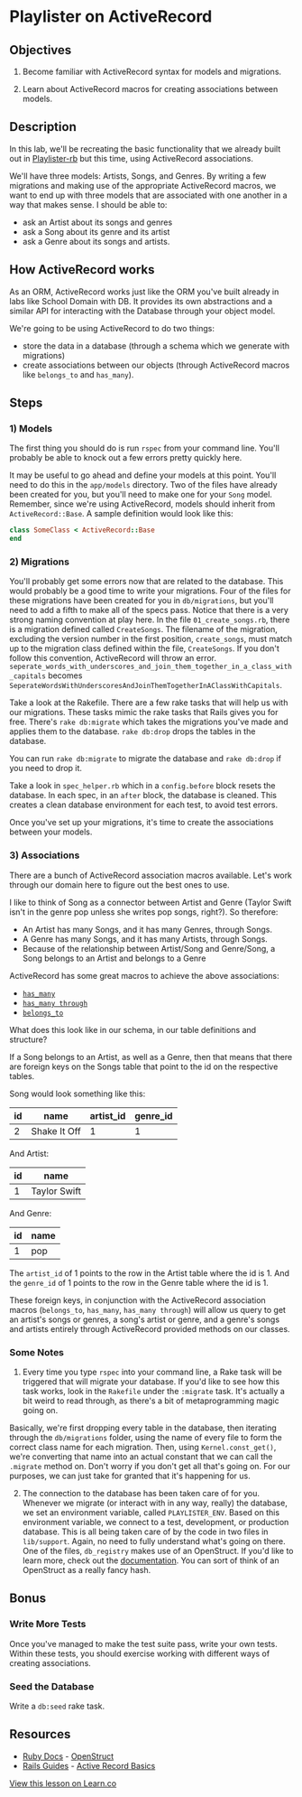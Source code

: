 # Playlister on ActiveRecord

## Objectives

1) Become familiar with ActiveRecord syntax for models and migrations.

2) Learn about ActiveRecord macros for creating associations between models.

## Description

In this lab, we'll be recreating the basic functionality that we already built out in [Playlister-rb](http://learn.flatironschool.com/lessons/940) but this time, using ActiveRecord associations.

We'll have three models: Artists, Songs, and Genres. By writing a few migrations and making use of the appropriate ActiveRecord macros, we want to end up with three models that are associated with one another in a way that makes sense. I should be able to:
- ask an Artist about its songs and genres
- ask a Song about its genre and its artist
- ask a Genre about its songs and artists.

## How ActiveRecord works

As an ORM, ActiveRecord works just like the ORM you've built already in labs like School Domain with DB. It provides its own abstractions and a similar API for interacting with the Database through your object model.

We're going to be using ActiveRecord to do two things:
- store the data in a database (through a schema which we generate with migrations)
- create associations between our objects (through ActiveRecord macros like `belongs_to` and `has_many`).

## Steps

### 1) Models

The first thing you should do is run `rspec` from your command line. You'll probably be able to knock out a few errors pretty quickly here.

It may be useful to go ahead and define your models at this point. You'll need to do this in the `app/models` directory. Two of the files have already been created for you, but you'll need to make one for your `Song` model. Remember, since we're using ActiveRecord, models should inherit from `ActiveRecord::Base`. A sample definition would look like this:

  ```ruby
  class SomeClass < ActiveRecord::Base
  end
  ```

### 2) Migrations

You'll probably get some errors now that are related to the database. This would probably be a good time to write your migrations. Four of the files for these migrations have been created for you in `db/migrations`, but you'll need to add a fifth to make all of the specs pass. Notice that there is a very strong naming convention at play here. In the file `01_create_songs.rb`, there is a migration defined called `CreateSongs`. The filename of the migration, excluding the version number in the first position, `create_songs`, must match up to the migration class defined within the file, `CreateSongs`. If you don't follow this convention, ActiveRecord will throw an error. `seperate_words_with_underscores_and_join_them_together_in_a_class_with_capitals` becomes `SeperateWordsWithUnderscoresAndJoinThemTogetherInAClassWithCapitals`.

Take a look at the Rakefile. There are a few rake tasks that will help us with our migrations. These tasks mimic the rake tasks that Rails gives you for free. There's `rake db:migrate` which takes the migrations you've made and applies them to the database. `rake db:drop` drops the tables in the database.

You can run `rake db:migrate` to migrate the database and `rake db:drop` if you need to drop it.

Take a look in `spec_helper.rb` which in a `config.before` block resets the database. In each spec, in an `after` block, the database is cleaned. This creates a clean database environment for each test, to avoid test errors.

Once you've set up your migrations, it's time to create the associations between your models.

### 3) Associations

There are a bunch of ActiveRecord association macros available. Let's work through our domain here to figure out the best ones to use.

I like to think of Song as a connector between Artist and Genre (Taylor Swift isn't in the genre pop unless she writes pop songs, right?). So therefore:

* An Artist has many Songs, and it has many Genres, through Songs.
* A Genre has many Songs, and it has many Artists, through Songs.
* Because of the relationship between Artist/Song and Genre/Song, a Song belongs to an Artist and belongs to a Genre

ActiveRecord has some great macros to achieve the above associations:

* [`has_many`](http://guides.rubyonrails.org/association_basics.html#the-has-many-association)
* [`has_many through`](http://guides.rubyonrails.org/association_basics.html#the-has-many-through-association)
* [`belongs_to`](http://guides.rubyonrails.org/association_basics.html#the-belongs-to-association)

What does this look like in our schema, in our table definitions and structure?

If a Song belongs to an Artist, as well as a Genre, then that means that there are foreign keys on the Songs table that point to the id on the respective tables.

Song would look something like this:

|id |name        |artist_id |genre_id |
|---|------------|----------|---------|
|2  |Shake It Off|1         |1        |

And Artist:

|id |name         |
|---|-------------|
|1  |Taylor Swift |

And Genre:

|id |name |
|---|-----|
|1  |pop  |

The `artist_id` of 1 points to the row in the Artist table where the id is 1. And the `genre_id` of 1 points to the row in the Genre table where the id is 1.

These foreign keys, in conjunction with the ActiveRecord association macros (`belongs_to`, `has_many`, `has_many through`) will allow us query to get an artist's songs or genres, a song's artist or genre, and a genre's songs and artists entirely through ActiveRecord provided methods on our classes.

### Some Notes

1. Every time you type `rspec` into your command line, a Rake task will be triggered that will migrate your database. If you'd like to see how this task works, look in the `Rakefile` under the `:migrate` task. It's actually a bit weird to read through, as there's a bit of metaprogramming magic going on.

  Basically, we're first dropping every table in the database, then iterating through the `db/migrations` folder, using the name of every file to form the correct class name for each migration. Then, using `Kernel.const_get()`, we're converting that name into an actual constant that we can call the `.migrate` method on. Don't worry if you don't get all that's going on. For our purposes, we can just take for granted that it's happening for us.

2. The connection to the database has been taken care of for you. Whenever we migrate (or interact with in any way, really) the database, we set an environment variable, called `PLAYLISTER_ENV`. Based on this environment variable, we connect to a test, development, or production database. This is all being taken care of by the code in two files in `lib/support`. Again, no need to fully understand what's going on there. One of the files, `db_registry` makes use of an OpenStruct. If you'd like to learn more, check out the [documentation](http://www.ruby-doc.org/stdlib-2.1.0/libdoc/ostruct/rdoc/OpenStruct.html). You can sort of think of an OpenStruct as a really fancy hash.


## Bonus

### Write More Tests

Once you've managed to make the test suite pass, write your own tests. Within these tests, you should exercise working with different ways of creating associations.


### Seed the Database

Write a `db:seed` rake task.


## Resources

* [Ruby Docs](http://www.ruby-doc.org/) - [OpenStruct](http://www.ruby-doc.org/stdlib-2.1.0/libdoc/ostruct/rdoc/OpenStruct.html)
* [Rails Guides](http://guides.rubyonrails.org/) - [Active Record Basics](http://guides.rubyonrails.org/association_basics.html)

<a href='https://learn.co/lessons/playlister-on-activerecord' data-visibility='hidden'>View this lesson on Learn.co</a>
